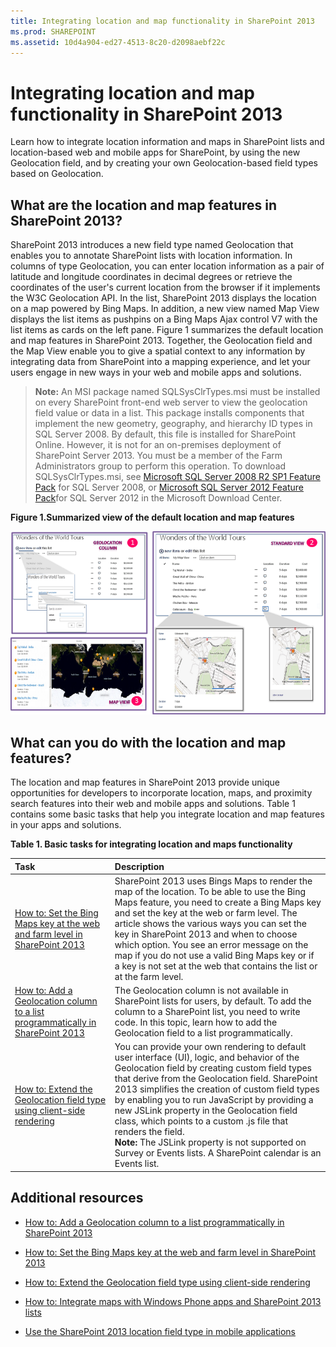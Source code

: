```yaml
---
title: Integrating location and map functionality in SharePoint 2013
ms.prod: SHAREPOINT
ms.assetid: 10d4a904-ed27-4513-8c20-d2098aebf22c
---
```




# Integrating location and map functionality in SharePoint 2013
Learn how to integrate location information and maps in SharePoint lists and location-based web and mobile apps for SharePoint, by using the new Geolocation field, and by creating your own Geolocation-based field types based on Geolocation.
## What are the location and map features in SharePoint 2013?
<a name="SP15Integrateloc_what"> </a>

SharePoint 2013 introduces a new field type named Geolocation that enables you to annotate SharePoint lists with location information. In columns of type Geolocation, you can enter location information as a pair of latitude and longitude coordinates in decimal degrees or retrieve the coordinates of the user's current location from the browser if it implements the W3C Geolocation API. In the list, SharePoint 2013 displays the location on a map powered by Bing Maps. In addition, a new view named Map View displays the list items as pushpins on a Bing Maps Ajax control V7 with the list items as cards on the left pane. Figure 1 summarizes the default location and map features in SharePoint 2013. Together, the Geolocation field and the Map View enable you to give a spatial context to any information by integrating data from SharePoint into a mapping experience, and let your users engage in new ways in your web and mobile apps and solutions.
  
    
    

> **Note:**
> An MSI package named SQLSysClrTypes.msi must be installed on every SharePoint front-end web server to view the geolocation field value or data in a list. This package installs components that implement the new geometry, geography, and hierarchy ID types in SQL Server 2008. By default, this file is installed for SharePoint Online. However, it is not for an on-premises deployment of SharePoint Server 2013. You must be a member of the Farm Administrators group to perform this operation. To download SQLSysClrTypes.msi, see  [Microsoft SQL Server 2008 R2 SP1 Feature Pack](http://www.microsoft.com/en-us/download/details.aspx?id=26728) for SQL Server 2008, or [Microsoft SQL Server 2012 Feature Pack](http://www.microsoft.com/en-us/download/details.aspx?id=29065)for SQL Server 2012 in the Microsoft Download Center. 
  
    
    


**Figure 1.Summarized view of the default location and map features**

  
    
    

  
    
    
![Default location and map features](../../images/SP15Con_HowToAddGeolocationColumn_fig.png)
  
    
    

  
    
    

  
    
    

## What can you do with the location and map features?
<a name="SP15Integrateloc_do"> </a>

The location and map features in SharePoint 2013 provide unique opportunities for developers to incorporate location, maps, and proximity search features into their web and mobile apps and solutions. Table 1 contains some basic tasks that help you integrate location and map features in your apps and solutions.
  
    
    

**Table 1. Basic tasks for integrating location and maps functionality**


|**Task**|**Description**|
|:-----|:-----|
| [How to: Set the Bing Maps key at the web and farm level in SharePoint 2013](how-to-set-the-bing-maps-key-at-the-web-and-farm-level-in-sharepoint.md) <br/> |SharePoint 2013 uses Bings Maps to render the map of the location. To be able to use the Bing Maps feature, you need to create a Bing Maps key and set the key at the web or farm level. The article shows the various ways you can set the key in SharePoint 2013 and when to choose which option. You see an error message on the map if you do not use a valid Bing Maps key or if a key is not set at the web that contains the list or at the farm level.  <br/> |
| [How to: Add a Geolocation column to a list programmatically in SharePoint 2013](how-to-add-a-geolocation-column-to-a-list-programmatically-in-sharepoint.md) <br/> |The Geolocation column is not available in SharePoint lists for users, by default. To add the column to a SharePoint list, you need to write code. In this topic, learn how to add the Geolocation field to a list programmatically.  <br/> |
| [How to: Extend the Geolocation field type using client-side rendering](how-to-extend-the-geolocation-field-type-using-client-side-rendering.md) <br/> |You can provide your own rendering to default user interface (UI), logic, and behavior of the Geolocation field by creating custom field types that derive from the Geolocation field. SharePoint 2013 simplifies the creation of custom field types by enabling you to run JavaScript by providing a new JSLink property in the Geolocation field class, which points to a custom .js file that renders the field.  <br/> **Note:** The JSLink property is not supported on Survey or Events lists. A SharePoint calendar is an Events list.           |
   

## Additional resources
<a name="SP15Integrateloc_addlresources"> </a>


-  [How to: Add a Geolocation column to a list programmatically in SharePoint 2013](how-to-add-a-geolocation-column-to-a-list-programmatically-in-sharepoint.md)
    
  
-  [How to: Set the Bing Maps key at the web and farm level in SharePoint 2013](how-to-set-the-bing-maps-key-at-the-web-and-farm-level-in-sharepoint.md)
    
  
-  [How to: Extend the Geolocation field type using client-side rendering](how-to-extend-the-geolocation-field-type-using-client-side-rendering.md)
    
  
-  [How to: Integrate maps with Windows Phone apps and SharePoint 2013 lists](how-to-integrate-maps-with-windows-phone-apps-and-sharepoint-lists.md)
    
  
-  [Use the SharePoint 2013 location field type in mobile applications](http://technet.microsoft.com/en-us/library/fp161355%28v=office.15%29.aspx)
    
  
